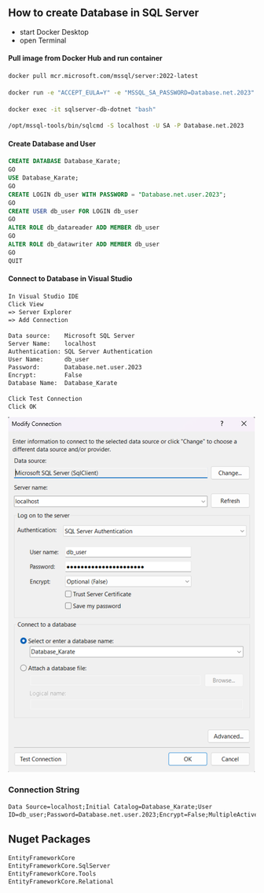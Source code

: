 ﻿## How to create Database in SQL Server

- start Docker Desktop
- open Terminal

#### Pull image from Docker Hub and run container
```bash
docker pull mcr.microsoft.com/mssql/server:2022-latest

docker run -e "ACCEPT_EULA=Y" -e "MSSQL_SA_PASSWORD=Database.net.2023" -p 1433:1433 --name sqlserver-db-dotnet --hostname dotnet -d  mcr.microsoft.com/mssql/server:2022-latest

docker exec -it sqlserver-db-dotnet "bash"

/opt/mssql-tools/bin/sqlcmd -S localhost -U SA -P Database.net.2023
```
#### Create Database and User
```sql
CREATE DATABASE Database_Karate;
GO
USE Database_Karate;
GO
CREATE LOGIN db_user WITH PASSWORD = "Database.net.user.2023";
GO
CREATE USER db_user FOR LOGIN db_user
GO
ALTER ROLE db_datareader ADD MEMBER db_user
GO
ALTER ROLE db_datawriter ADD MEMBER db_user
GO
QUIT
```
#### Connect to Database in Visual Studio
```
In Visual Studio IDE
Click View 
=> Server Explorer 
=> Add Connection 

Data source:    Microsoft SQL Server 
Server Name:    localhost
Authentication: SQL Server Authentication
User Name:      db_user
Password:       Database.net.user.2023
Encrypt:        False
Database Name:  Database_Karate

Click Test Connection
Click OK
```

![image](documentation/images/connection-db.png)

### Connection String
```
Data Source=localhost;Initial Catalog=Database_Karate;User ID=db_user;Password=Database.net.user.2023;Encrypt=False;MultipleActiveResultSets=True;TrustServerCertificate=True"
```

## Nuget Packages
```
EntityFrameworkCore
EntityFrameworkCore.SqlServer
EntityFrameworkCore.Tools
EntityFrameworkCore.Relational
```